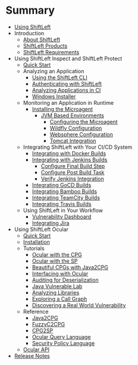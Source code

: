 # Summary

* [Using ShiftLeft](README.md)
* Introduction
  * [About ShiftLeft](introduction/about.md)
  * [ShiftLeft Products](introduction/products.md)
  * [ShiftLeft Requirements](introduction/requirements.md)
* Using ShiftLeft Inspect and ShiftLeft Protect
  * [Quick Start](using-inspect-protect/inspect-protect-quick-start.md)
  * Analyzing an Application
    * [Using the ShiftLeft CLI](getting-started/using-sl-the-shiftleft-cli.md)
    * [Authenticating with ShiftLeft](getting-started/authenticating-with-shiftleft.md)
    * [Analyzing Applications in CI](using-inspect-protect/analyzing-applications-in-ci.md)
    * [Windows Installer](getting-started/windows-installer.md)
  * Monitoring an Application in Runtime
    * [Installing the Microagent](installing-the-microagent/installing-the-microagent.md)
      * [JVM Based Environments](installing-the-microagent/jvm-based-environments/jvm-based-environments.md)
        * [Configuring the Microagent](installing-the-microagent/jvm-based-environments/configuring-the-microagent.md)
        * [Wildfly Configuration](installing-the-microagent/jvm-based-environments/wildfly-configuration.md)
        * [Websphere Configuration](installing-the-microagent/jvm-based-environments/websphere-configuration.md)
        * [Tomcat Integration](installing-the-microagent/jvm-based-environments/tomcat-integration.md)
  * Integrating ShiftLeft with Your CI/CD System
    * [Integrating with Docker Builds](integrating-with-shiftleft/integrating-with-docker-builds.md)
    * [Integrating with Jenkins Builds](integrating-with-shiftleft/integrating-jenkins-builds/integrating-jenkins-builds.md)
      * [Configure Final Build Step](integrating-with-shiftleft/integrating-jenkins-builds/configure-final-build-step.md)
      * [Configure Post Build Task](integrating-with-shiftleft/integrating-jenkins-builds/configure-post-build-task.md)
      * [Verify Jenkins Integration](integrating-with-shiftleft/integrating-jenkins-builds/verify-jenkins-integration.md)
    * [Integrating GoCD Builds](integrating-with-shiftleft/integrating-gocd-builds.md)
    * [Integrating Bamboo Builds](integrating-with-shiftleft/integrating-bamboo-builds.md)
    * [Integrating TeamCity Builds](integrating-with-shiftleft/integrating-teamcity-builds.md)
    * [Integrating Travis Builds](integrating-with-shiftleft/integrating-travis-builds.md)
  * Using ShiftLeft in Your Workflow
    * [Vulnerability Dashboard](using-shiftleft/vulnerability-dashboard.md)
    * [Integrating Jira](using-shiftleft/jira-integration.md)
* Using ShiftLeft Ocular
  * [Quick Start](using-ocular/ocular-quick-start.md)
  * [Installation](using-ocular/installation.md)
  * Tutorials
    * [Ocular with the CPG](using-ocular/tutorials/cpg.md)
    * [Ocular with the SP](using-ocular/tutorials/sp.md)
    * [Beautiful CPGs with Java2CPG](using-ocular/tutorials/beautifulcpgs.md)
    * [Interfacing with Ocular](using-ocular/tutorials/interfacing.md)
    * [Auditing for Deserialization](using-ocular/tutorials/deserialization.md)
    * [Java Vulnerable Lab](using-ocular/tutorials/java-vuln.md)
    * [Analyzing Libraries](using-ocular/tutorials/libanalysis.md)
    * [Exploring a Call Graph](using-ocular/tutorials/callgraph.md)
    * [Discovering a Real World Vulnerability](using-ocular/tutorials/CVE-2018-19859.md)
  * Reference
    * [Java2CPG](using-ocular/reference/java2cpg.md)
    * [FuzzyC2CPG](using-ocular/reference/fuzzyc2cpg.md)
    * [CPG2SP](using-ocular/reference/cpg2sp.md)
    * [Ocular Query Language](using-ocular/reference/oql.md)
    * [Security Policy Language](using-ocular/reference/spl.md)
  * [Ocular API](https://ocular.shiftleft.io/api/)
* [Release Notes](release-notes/release-notes.md)

